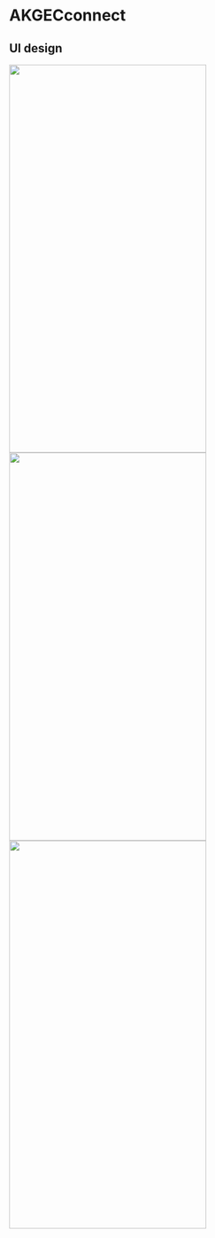 # AKGECconnect
## UI design 
     
<img src="https://user-images.githubusercontent.com/75988605/123138217-66bdb100-d472-11eb-9031-2d4bf208949d.jpg" width="356" height="700">
     
<img src="https://user-images.githubusercontent.com/75988605/123138211-66251a80-d472-11eb-90d4-709243922ea6.jpg" width="356" height="700">
         
<img src="https://user-images.githubusercontent.com/75988605/123138201-63c2c080-d472-11eb-9770-ac426c96d3eb.jpg" width="356" height="700">
